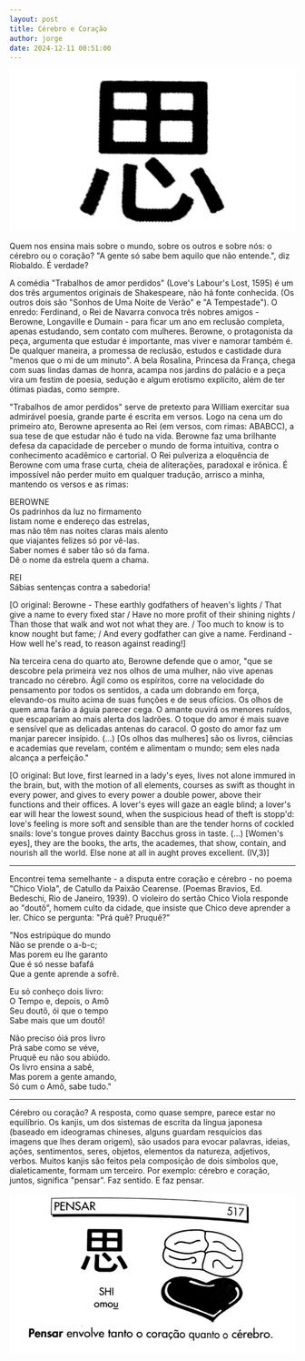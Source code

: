 ```yaml
---
layout: post
title: Cérebro e Coração
author: jorge
date: 2024-12-11 00:51:00
---
```

![](/uploads/kanji-1.jpg)

Quem nos ensina mais sobre o mundo, sobre os outros e sobre nós: o cérebro ou o coração? "A gente só sabe bem aquilo que não entende.", diz Riobaldo. É verdade?

A comédia "Trabalhos de amor perdidos" (Love's Labour's Lost, 1595) é um dos três argumentos originais de Shakespeare, não há fonte conhecida. (Os outros dois são "Sonhos de Uma Noite de Verão" e "A Tempestade"). O enredo: Ferdinand, o Rei de Navarra convoca três nobres amigos - Berowne, Longaville e Dumain - para ficar um ano em reclusão completa, apenas estudando, sem contato com mulheres. Berowne, o protagonista da peça, argumenta que estudar é importante, mas viver e namorar também é. De qualquer maneira, a promessa de reclusão, estudos e castidade dura "menos que o mi de um minuto". A bela Rosalina, Princesa da França, chega com suas lindas damas de honra, acampa nos jardins do palácio e a peça vira um festim de poesia, sedução e algum erotismo explícito, além de ter ótimas piadas, como sempre.

"Trabalhos de amor perdidos" serve de pretexto para William exercitar sua admirável poesia, grande parte é escrita em versos. Logo na cena um do primeiro ato, Berowne apresenta ao Rei (em versos, com rimas: ABABCC), a sua tese de que estudar não é tudo na vida. Berowne faz uma brilhante defesa da capacidade de perceber o mundo de forma intuitiva, contra o conhecimento acadêmico e cartorial. O Rei pulveriza a eloquência de Berowne com uma frase curta, cheia de aliterações, paradoxal e irônica. É impossível não perder muito em qualquer tradução, arrisco a minha, mantendo os versos e as rimas:

BEROWNE\
Os padrinhos da luz no firmamento\
listam nome e endereço das estrelas,\
mas não têm nas noites claras mais alento\
que viajantes felizes só por vê-las.\
Saber nomes é saber tão só da fama.\
Dê o nome da estrela quem a chama.

REI\
Sábias sentenças contra a sabedoria!

\[O original: Berowne - These earthly godfathers of heaven's lights / That give a name to every fixed star / Have no more profit of their shining nights / Than those that walk and wot not what they are. / Too much to know is to know nought but fame; / And every godfather can give a name. Ferdinand - How well he's read, to reason against reading!]

Na terceira cena do quarto ato, Berowne defende que o amor, "que se descobre pela primeira vez nos olhos de uma mulher, não vive apenas trancado no cérebro. Ágil como os espíritos, corre na velocidade do pensamento por todos os sentidos, a cada um dobrando em força, elevando-os muito acima de suas funções e de seus ofícios. Os olhos de quem ama farão a águia parecer cega. O amante ouvirá os menores ruídos, que escapariam ao mais alerta dos ladrões. O toque do amor é mais suave e sensível que as delicadas antenas do caracol. O gosto do amor faz um manjar parecer insípido. (...) \[Os olhos das mulheres] são os livros, ciências e academias que revelam, contém e alimentam o mundo; sem eles nada alcança a perfeição."

\[O original: But love, first learned in a lady's eyes, lives not alone immured in the brain, but, with the motion of all elements, courses as swift as thought in every power, and gives to every power a double power, above their functions and their offices. A lover's eyes will gaze an eagle blind; a lover's ear will hear the lowest sound, when the suspicious head of theft is stopp'd: love's feeling is more soft and sensible than are the tender horns of cockled snails: love's tongue proves dainty Bacchus gross in taste. (...) [Women's eyes], they are the books, the arts, the academes, that show, contain, and nourish all the world. Else none at all in aught proves excellent. (IV,3)]

- - -

Encontrei tema semelhante - a disputa entre coração e cérebro - no poema "Chico Viola", de Catullo da Paixão Cearense. (Poemas Bravios, Ed. Bedeschi, Rio de Janeiro, 1939). O violeiro do sertão Chico Viola responde ao "doutô", homem culto da cidade, que insiste que Chico deve aprender a ler. Chico se pergunta: "Prá quê? Pruquê?"

"Nos estripúque do mundo\
Não se prende o a-b-c;\
Mas porem eu lhe garanto\
Que é só nesse bafafá\
Que a gente aprende a sofrê.

Eu só conheço dois livro:\
O Tempo e, depois, o Amô\
Seu doutô, ói que o tempo\
Sabe mais que um doutô!

Não preciso óiá pros livro\
Prá sabe como se véve,\
Pruquê eu não sou abiúdo.\
Os livro ensina a sabê,\
Mas porem a gente amando,\
Só cum o Amô, sabe tudo."

- - -

Cérebro ou coração? A resposta, como quase sempre, parece estar no equilíbrio. Os kanjis, um dos sistemas de escrita da língua japonesa (baseado em ideogramas chineses, alguns guardam resquícios das imagens que lhes deram origem), são usados para evocar palavras, ideias, ações, sentimentos, seres, objetos, elementos da natureza, adjetivos, verbos. Muitos kanjis são feitos pela composição de dois símbolos que, dialeticamente, formam um terceiro. Por exemplo: cérebro e coração, juntos, significa "pensar". Faz sentido. E faz pensar.

![](/uploads/kanji-2.jpg)
